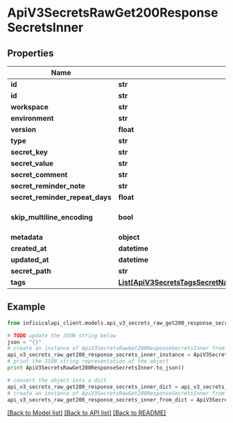 # ApiV3SecretsRawGet200ResponseSecretsInner


## Properties
Name | Type | Description | Notes
------------ | ------------- | ------------- | -------------
**id** | **str** |  | 
**id** | **str** |  | 
**workspace** | **str** |  | 
**environment** | **str** |  | 
**version** | **float** |  | 
**type** | **str** |  | 
**secret_key** | **str** |  | 
**secret_value** | **str** |  | 
**secret_comment** | **str** |  | 
**secret_reminder_note** | **str** |  | [optional] 
**secret_reminder_repeat_days** | **float** |  | [optional] 
**skip_multiline_encoding** | **bool** |  | [optional] [default to False]
**metadata** | **object** |  | [optional] 
**created_at** | **datetime** |  | 
**updated_at** | **datetime** |  | 
**secret_path** | **str** |  | [optional] 
**tags** | [**List[ApiV3SecretsTagsSecretNamePost200ResponseSecretTagsInner]**](ApiV3SecretsTagsSecretNamePost200ResponseSecretTagsInner.md) |  | [optional] 

## Example

```python
from infisicalapi_client.models.api_v3_secrets_raw_get200_response_secrets_inner import ApiV3SecretsRawGet200ResponseSecretsInner

# TODO update the JSON string below
json = "{}"
# create an instance of ApiV3SecretsRawGet200ResponseSecretsInner from a JSON string
api_v3_secrets_raw_get200_response_secrets_inner_instance = ApiV3SecretsRawGet200ResponseSecretsInner.from_json(json)
# print the JSON string representation of the object
print ApiV3SecretsRawGet200ResponseSecretsInner.to_json()

# convert the object into a dict
api_v3_secrets_raw_get200_response_secrets_inner_dict = api_v3_secrets_raw_get200_response_secrets_inner_instance.to_dict()
# create an instance of ApiV3SecretsRawGet200ResponseSecretsInner from a dict
api_v3_secrets_raw_get200_response_secrets_inner_from_dict = ApiV3SecretsRawGet200ResponseSecretsInner.from_dict(api_v3_secrets_raw_get200_response_secrets_inner_dict)
```
[[Back to Model list]](../README.md#documentation-for-models) [[Back to API list]](../README.md#documentation-for-api-endpoints) [[Back to README]](../README.md)


